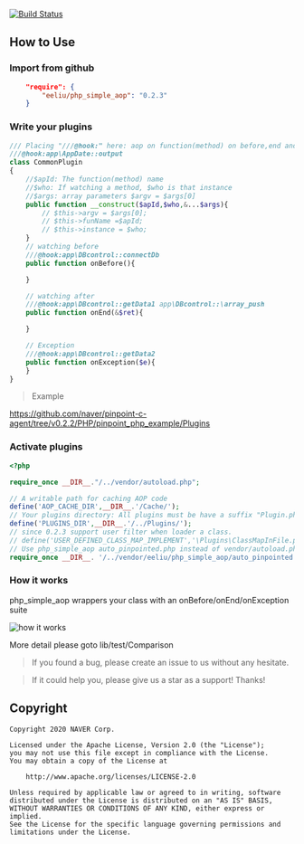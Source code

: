 [![Build Status](https://travis-ci.com/eeliu/php_simple_aop.svg?branch=master)](https://travis-ci.com/eeliu/php_simple_aop)

##  How to Use 

### Import from github

```Json
    "require": {
        "eeliu/php_simple_aop": "0.2.3"
    }
```

### Write your plugins

```php
/// Placing "///@hook:" here: aop on function(method) on before,end and Exception
///@hook:app\AppDate::output
class CommonPlugin
{
    //$apId: The function(method) name
    //$who: If watching a method, $who is that instance
    //$args: array parameters $argv = $args[0]
    public function __construct($apId,$who,&...$args){
        // $this->argv = $args[0];
        // $this->funName =$apId;
        // $this->instance = $who;
    }
    // watching before
    ///@hook:app\DBcontrol::connectDb
    public function onBefore(){

    }

    // watching after
    ///@hook:app\DBcontrol::getData1 app\DBcontrol::\array_push
    public function onEnd(&$ret){

    }

    // Exception
    ///@hook:app\DBcontrol::getData2
    public function onException($e){
    }
}
```

> Example

https://github.com/naver/pinpoint-c-agent/tree/v0.2.2/PHP/pinpoint_php_example/Plugins

### Activate plugins 

``` php
<?php

require_once __DIR__."/../vendor/autoload.php";

// A writable path for caching AOP code
define('AOP_CACHE_DIR',__DIR__.'/Cache/');                       
// Your plugins directory: All plugins must be have a suffix "Plugin.php",as "CommonPlugin.php mysqlPlugin.php RPCPlugin.php"
define('PLUGINS_DIR',__DIR__.'/../Plugins/');
// since 0.2.3 support user filter when loader a class.
// define('USER_DEFINED_CLASS_MAP_IMPLEMENT','\Plugins\ClassMapInFile.php');
// Use php_simple_aop auto_pinpointed.php instead of vendor/autoload.php
require_once __DIR__. '/../vendor/eeliu/php_simple_aop/auto_pinpointed.php';

```


### How it works

php_simple_aop wrappers your class with an onBefore/onEnd/onException suite

![how it works](https://raw.githubusercontent.com/naver/pinpoint-c-agent/master/images/principle_v0.2.x.png)

More detail please goto lib/test/Comparison

> If you found a bug, please create an issue to us without any hesitate.

> If it could help you, please give us a star as a support!  Thanks!

## Copyright

```
Copyright 2020 NAVER Corp.

Licensed under the Apache License, Version 2.0 (the "License");
you may not use this file except in compliance with the License.
You may obtain a copy of the License at

    http://www.apache.org/licenses/LICENSE-2.0

Unless required by applicable law or agreed to in writing, software
distributed under the License is distributed on an "AS IS" BASIS,
WITHOUT WARRANTIES OR CONDITIONS OF ANY KIND, either express or implied.
See the License for the specific language governing permissions and
limitations under the License.
```
